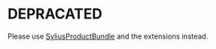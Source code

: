 DEPRACATED 
==========

Please use [SyliusProductBundle](http://github.com/Sylius/SyliusProductBundle) and the extensions instead.
